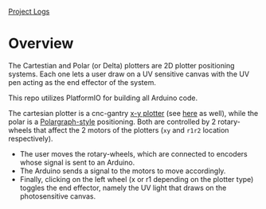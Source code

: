 [Project Logs](https://docs.google.com/document/d/1Dykp1E0tP4Vg5iNTMWY0Hv9gmuN5yl5A7_C2X_2-8zA/edit?tab=t.0#heading=h.mpouvkfogwal)

# Overview
The Cartestian and Polar (or Delta) plotters are 2D plotter positioning systems. Each one lets a user draw on a UV sensitive canvas with the UV pen acting as the end effector of the system.  

This repo utilizes PlatformIO for building all Arduino code.

The cartesian plotter is a cnc-gantry [x-y plotter](https://en.wikipedia.org/wiki/Plotter) (see [here](https://www.instructables.com/X-Y-Plotter/) as well), while the polar is a [Polargraph-style](https://www.instructables.com/Polargraph-Drawing-Machine/) positioning. Both are controlled by 2 rotary-wheels that affect the 2 motors of the plotters (`xy` and `r1r2` location respectively).  
- The user moves the rotary-wheels, which are connected to encoders whose signal is sent to an Arduino.  
- The Arduino sends a signal to the motors to move accordingly.  
- Finally, clicking on the left wheel (x or r1 depending on the plotter type) toggles the end effector, namely the UV light that draws on the photosensitive canvas.

